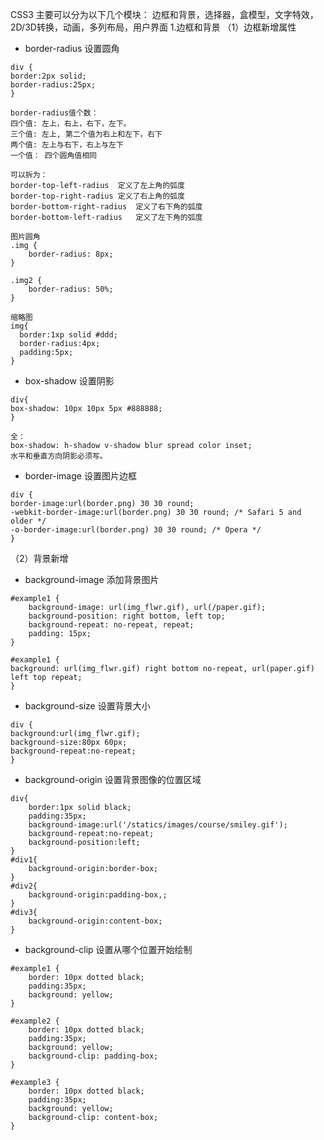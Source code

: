 CSS3 主要可以分为以下几个模块：
边框和背景，选择器，盒模型，文字特效，2D/3D转换，动画，多列布局，用户界面
1.边框和背景
（1）边框新增属性
- border-radius 设置圆角
```
div { 
border:2px solid; 
border-radius:25px; 
}

border-radius值个数：
四个值: 左上，右上，右下，左下。
三个值: 左上, 第二个值为右上和左下，右下
两个值: 左上与右下，右上与左下
一个值： 四个圆角值相同

可以拆为：
border-top-left-radius	定义了左上角的弧度
border-top-right-radius	定义了右上角的弧度
border-bottom-right-radius	定义了右下角的弧度
border-bottom-left-radius	定义了左下角的弧度
```

```
图片圆角
.img {
    border-radius: 8px;
}

.img2 {
    border-radius: 50%;
}
```

```
缩略图
img{
  border:1xp solid #ddd;
  border-radius:4px;
  padding:5px;
}
```

- box-shadow 设置阴影
```
div{ 
box-shadow: 10px 10px 5px #888888; 
}

全：
box-shadow: h-shadow v-shadow blur spread color inset;
水平和垂直方向阴影必须写。
```
- border-image  设置图片边框
```
div { 
border-image:url(border.png) 30 30 round; 
-webkit-border-image:url(border.png) 30 30 round; /* Safari 5 and older */ 
-o-border-image:url(border.png) 30 30 round; /* Opera */ 
}
```

（2）背景新增
- background-image 添加背景图片
```
#example1 {
    background-image: url(img_flwr.gif), url(/paper.gif);
    background-position: right bottom, left top;
    background-repeat: no-repeat, repeat;
    padding: 15px;
}

#example1 { 
background: url(img_flwr.gif) right bottom no-repeat, url(paper.gif) left top repeat; 
}
```
- background-size 设置背景大小
```
div { 
background:url(img_flwr.gif); 
background-size:80px 60px; 
background-repeat:no-repeat; 
}
```
- background-origin 设置背景图像的位置区域
```
div{
	border:1px solid black;
	padding:35px;
	background-image:url('/statics/images/course/smiley.gif');
	background-repeat:no-repeat;
	background-position:left;
}
#div1{
	background-origin:border-box;
}
#div2{
	background-origin:padding-box,;
}
#div3{
	background-origin:content-box;
}
```
- background-clip 设置从哪个位置开始绘制
```
#example1 {
    border: 10px dotted black;
    padding:35px;
    background: yellow;
}

#example2 {
    border: 10px dotted black;
    padding:35px;
    background: yellow;
    background-clip: padding-box;
}

#example3 {
    border: 10px dotted black;
    padding:35px;
    background: yellow;
    background-clip: content-box;
}
```
